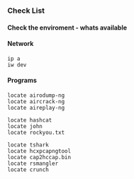 ### Check List

#### Check the enviroment - whats available

#### Network
```text
ip a
iw dev
```

#### Programs
```text
locate airodump-ng
locate aircrack-ng
locate aireplay-ng

locate hashcat
locate john
locate rockyou.txt

locate tshark
locate hcxpcapngtool
locate cap2hccap.bin
locate rsmangler
locate crunch
```
